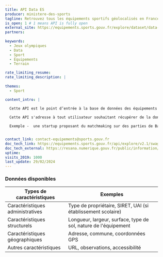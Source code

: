 ```yaml
---
title: API Data ES
producer: ministere-des-sports
tagline: Retrouvez tous les équipements sportifs géolocalisés en France (terrain de football, court de tennis, mur d'escalade...).
is_open: 1 # 1 means API is fully open
external_site: https://equipements.sports.gouv.fr/explore/dataset/data-es/api/
partners:
 
keywords:
  - Jeux olympiques
  - Data
  - Sport
  - Équipements
  - Terrain

rate_limiting_resume: 
rate_limiting_description: |
 
themes:
  - Sport

content_intro: |
  
  Cette API est le point d’entrée à la base de données des équipements sportifs et des lieux de pratiques du ministère chargé des Sports. Celle-ci est mise à jour quotidiennement grâce à nos équipes d'enquêteurs et des déclarations réalisées par les propriétaires. Vous y retrouverez tous les éléments liés à l’équipement (géolocalisation, type d’équipement, dimension, tribunes, aménagements, accessibilité, utilisateurs …) mais aussi les éléments liés à son installation (adresse, propriétaire, erp, type d’établissement …). Chaque équipement possède un code référentiel national unique.

  Cette API s'adresse à tout utilisateur souhaitant récupérer de la donnée liée aux équipements sportifs. Cela peut-être des collectivités voulant mettre à disposition le jeu de donnée sur les équipements sportifs de leur territoire ou bien le ministère de l’intérieur cherchant des gymnases couverts disponibles et géolocalisés en cas de catastrophe naturelle.

  Exemple -  une startup proposant du matchmaking sur des parties de Basket 3x3 qui cherche les terrains de basket disponible en accès libre autour d’une position GPS.


contact_link: contact-equipements@sports.gouv.fr
doc_tech_link: https://equipements.sports.gouv.fr/api/explore/v2.1/swagger.json
doc_tech_external: https://resana.numerique.gouv.fr/public/information/consulterAccessUrl?cle_url=1019871182CWMEZAYKUGxXOglvUD4HJ1RqDzJSc1I7BW4DPlIzWGpVblVkBmFUMQM2BjM=
uptime: 
visits_2019: 1000
last_update: 29/02/2024
---
```


### Données disponibles

| Types de caractéristiques        |Exemples                                       |
| ----------- | ------------------------------------------------------------------------------------------------------------------------ |
| Caractéristiques administratives  | Type de propriétaire, SIRET, UAI (si établissement scolaire) |
| Caractéristiques structurels | Longueur, largeur, surface, type de sol, nature de l'équipement   |
| Caractéristiques géographiques      | Adresse, commune, coordonnées GPS |
| Autres caractéristiques     | URL, observations, accessibilité |
